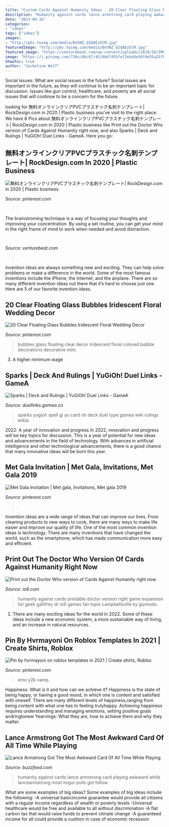 ```yaml
---
title: "Custom Cards Against Humanity Ideas - 20 Clear Floating Glass Bubbles Iridescent Floral Wedding Decor"
description: "Humanity against cards lance armstrong card playing awkward while lancearmstrong most imgur pulls got follow"
date: "2023-09-16"
categories:
- "ideas"
tags: ["ideas"]
images:
- "http://pbs.twimg.com/media/Bn5NZ_QIQAEzblM.jpg"
featuredImage: "http://pbs.twimg.com/media/Bn5NZ_QIQAEzblM.jpg"
featured_image: "https://venturebeat.com/wp-content/uploads/2019/10/IMG_2313D-e1572529403907.jpeg"
image: "https://i.pinimg.com/736x/8b/67/45/8b67455fef2eb4de50fde55a25fb3e24.jpg"
ShowToc: true
author: "Jackeline Wolf"
---
```



Social issues: What are social issues in the future?
Social issues are important in the future, as they will continue to be an important topic for discussion. Issues like gun control, healthcare, and poverty are all social issues that will continue to be a concern for the future.

	

		
looking for 無料オンラインクリアPVCプラスチック名刺テンプレート| RockDesign.com in 2020 | Plastic business you've visit to the right place. We have 8 Pics about 無料オンラインクリアPVCプラスチック名刺テンプレート| RockDesign.com in 2020 | Plastic business like Print out the Doctor Who version of Cards Against Humanity right now,  and also Sparks | Deck and Rulings | YuGiOh! Duel Links - GameA. Here you go:
		
    
## 無料オンラインクリアPVCプラスチック名刺テンプレート| RockDesign.com In 2020 | Plastic Business

<img loading=lazy src="https://i.pinimg.com/736x/58/30/fd/5830fde9f000518a7b8323bfcf9a083d.jpg" onerror="this.onerror=null;this.src='https://tse2.mm.bing.net/th?id=OIP.wZjoDAYxQ3FhaBfE3Mik8AHaE8&amp;pid=15.1';" alt="無料オンラインクリアPVCプラスチック名刺テンプレート| RockDesign.com in 2020 | Plastic business">

_Source: pinterest.com_

>. 

	

The brainstroming technique is a way of focusing your thoughts and improving your concentration. By using a set routine, you can get your mind in the right frame of mind to work when needed and avoid distraction.

    
## 

<img loading=lazy src="https://venturebeat.com/wp-content/uploads/2019/10/IMG_2313D-e1572529403907.jpeg" onerror="this.onerror=null;this.src='https://tse1.mm.bing.net/th?id=OIP.9w9Ddnl15PIqkIcPvx4CngHaDt&amp;pid=15.1';" alt="">

_Source: venturebeat.com_

>. 

	

Invention ideas are always something new and exciting. They can help solve problems or make a difference in the world. Some of the most famous inventions include the iPhone, the Internet, and the airplane. There are so many different invention ideas out there that it’s hard to choose just one. Here are 5 of our favorite invention ideas.

    
## 20 Clear Floating Glass Bubbles Iridescent Floral Wedding Decor

<img loading=lazy src="https://i.pinimg.com/originals/db/4a/14/db4a1419ef3c8bce24ea6c9cad4573bd.jpg" onerror="this.onerror=null;this.src='https://tse1.mm.bing.net/th?id=OIP.IPLFvwnMSteqXmfeakHKkgAAAA&amp;pid=15.1';" alt="20 Clear Floating Glass Bubbles Iridescent Floral Wedding Decor">

_Source: pinterest.com_

>bubbles glass floating clear decor iridescent floral colored bubble decorations decorative mini. 

	

3. A higher minimum wage

    
## Sparks | Deck And Rulings | YuGiOh! Duel Links - GameA

<img loading=lazy src="http://duellinks.gamea.co/file/content_top/umi92hxs/3sjupjjs/297e9ff6302ef095cd3899450c6d40ee1bbcbb34_600.png" onerror="this.onerror=null;this.src='https://tse2.mm.bing.net/th?id=OIP.m7CBqRiHT75XSBgv_tCl5gAAAA&amp;pid=15.1';" alt="Sparks | Deck and Rulings | YuGiOh! Duel Links - GameA">

_Source: duellinks.gamea.co_

>sparks yugioh spell gi yu card oh deck duel type gamea wiki rulings wikia. 

	

2022: A year of innovation and progress
In 2022, innovation and progress will be key topics for discussion. This is a year of potential for new ideas and advancements in the field of technology. With advances in artificial intelligence and other technological advancements, there is a good chance that many innovative ideas will be born this year.

    
## Met Gala Invitation | Met Gala, Invitations, Met Gala 2019

<img loading=lazy src="https://i.pinimg.com/736x/f9/bf/37/f9bf379172b800c3834e58c5cb9da25c.jpg" onerror="this.onerror=null;this.src='https://tse2.mm.bing.net/th?id=OIP.dneuAUD19RITL-PsxDIXGwHaKw&amp;pid=15.1';" alt="Met Gala Invitation | Met gala, Invitations, Met gala 2019">

_Source: pinterest.com_

>. 

	

Invention ideas are a wide range of ideas that can improve our lives. From cleaning products to new ways to cook, there are many ways to make life easier and improve our quality of life. One of the most common invention ideas is technology. There are many inventions that have changed the world, such as the smartphone, which has made communication more easy and efficient.

    
## Print Out The Doctor Who Version Of Cards Against Humanity Right Now

<img loading=lazy src="http://img.gawkerassets.com/img/19d9volxj19ijpng/ku-xlarge.png" onerror="this.onerror=null;this.src='https://tse1.mm.bing.net/th?id=OIP.UY_WUPnEpVs1FCJ1imjubgHaJl&amp;pid=15.1';" alt="Print out the Doctor Who version of Cards Against Humanity right now">

_Source: io9.com_

>humanity against cards printable doctor version right game expansion list geek gallifrey dr io9 games fan topix campbellsville ky gizmodo. 

	

1. There are many exciting ideas for the world in 2022. Some of these ideas include a new economic system, a more sustainable way of living, and an increase in natural resources.

    
## Pin By Hvrmayoni On Roblox Templates In 2021 | Create Shirts, Roblox

<img loading=lazy src="https://i.pinimg.com/736x/8b/67/45/8b67455fef2eb4de50fde55a25fb3e24.jpg" onerror="this.onerror=null;this.src='https://tse2.mm.bing.net/th?id=OIP.-AE_WCEzW9OcpNgbt4pGvAHaHE&amp;pid=15.1';" alt="Pin by hvrmayoni on roblox templates in 2021 | Create shirts, Roblox">

_Source: pinterest.com_

>emo y2k vamp. 

	

Happiness: What is it and how can we achieve it?
Happiness is the state of being happy, or having a good mood, in which one is content and satisfied with oneself. There are many different levels of happiness,ranging from being content with what one has to feeling trulyhappy. Achieving happiness requires understanding and managing emotions, setting positive goals andringtonew Yearnings: What they are, how to achieve them and why they matter.

    
## Lance Armstrong Got The Most Awkward Card Of All Time While Playing

<img loading=lazy src="http://pbs.twimg.com/media/Bn5NZ_QIQAEzblM.jpg" onerror="this.onerror=null;this.src='https://tse1.mm.bing.net/th?id=OIP.Fjdr0iK6LSnmnm4ny2dBlwHaJ4&amp;pid=15.1';" alt="Lance Armstrong Got The Most Awkward Card Of All Time While Playing">

_Source: buzzfeed.com_

>humanity against cards lance armstrong card playing awkward while lancearmstrong most imgur pulls got follow. 

	

What are some examples of big ideas?
Some examples of big ideas include the following: 
-A universal basicincome guarantee would provide all citizens with a regular income regardless of wealth or poverty levels 
-Universal healthcare would be free and available to all without discrimination 
-A flat carbon tax that would raise funds to prevent climate change 
-A guaranteed income for all could provide a cushion in case of economic recession

